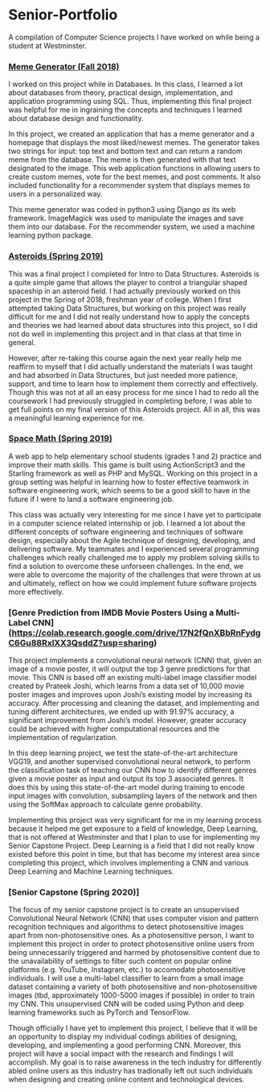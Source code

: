 # Senior-Portfolio
A compilation of Computer Science projects I have worked on while being a student at Westminster.

### [Meme Generator (Fall 2018)](https://github.com/tiff9099/DBProject)
I worked on this project while in Databases. In this class, I learned a lot about databases from theory, practical design, implementation, and application programming using SQL. Thus, implementing this final project was helpful for me in ingraining the concepts and techniques I learned about database design and functionality. 

In this project, we created an application that has a meme generator and a homepage that displays the most liked/newest memes. The generator takes two strings for input: top text and bottom text and can return a random meme from the database. The meme is then generated with that text designated to   the image.  This web application functions in allowing users to create custom memes, vote for the best memes, and post comments. It also included functionality for a recommender system that displays memes to users in a personalized way.

This meme generator was coded in python3 using Django as its web framework. ImageMagick was used to manipulate the images and save them into our database. For the recommender system, we used a machine learning python package. 


### [Asteroids (Spring 2019)](https://github.com/tiff9099/Intro-to-Data-Structures/tree/master/Asteroids)
This was a final project I completed for Intro to Data Structures. Asteroids is a quite simple game that allows the player to control a
triangular shaped spaceship in an asteroid field. I had actually previously worked on this project in the Spring of 2018, freshman year of college. When I first attempted taking Data Structures, but working on this project was really difficult for me and I did not really understand how to apply the concepts and theories we had learned about data structures into this project, so I did not do well in implementing this project and in that class at that time in general. 

However, after re-taking this course again the next year really help me reaffirm to myself that I did actually understand the materials I was taught and had absorbed in Data Structures, but just needed more patience, support, and time to learn how to implement them correctly and effectively. Though this was not at all an easy process for me since I had to redo all the coursework I had previously struggled in completing before, I was able to get full points on my final version of this Asteroids project. All in all, this was a meaningful learning experience for me. 

### [Space Math (Spring 2019)](https://github.com/tiff9099/1st-2nd-Grade-Math-Game)
A web app to help elementary school students (grades 1 and 2) practice and improve their math skills. This game is built using ActionScript3 and the Starling framework as well as PHP and MySQL. Working on this project in a group setting was helpful in learning how to foster effective teamwork in software engineering work, which seems to be a good skill to have in the future if I were to land a software engineering job. 

This class was actually very interesting for me since I have yet to participate in a computer science related internship or job. I learned a lot about the different concepts of software engineering and techniques of software design, especially about the Agile technique of designing, developing, and delivering software. My teammates and I experienced several programming challenges which really challenged me to apply my problem solving skills to find a solution to overcome these unforseen challenges. In the end, we were able to overcome the majority of the challenges that were thrown at us and ultimately, reflect on how we could implement future software projects more effectively. 

### [Genre Prediction from IMDB Movie Posters Using a Multi-Label CNN] (https://colab.research.google.com/drive/17N2fQnXBbRnFydgC6Gu88RxlXX3QsddZ?usp=sharing)
This project implements a convolutional neural network (CNN) that, given an image of a movie poster, it will output the top 3 genre predictions for that movie. This CNN is based off an existing multi-label image classifier model created by Prateek Joshi, which learns from a data set of 10,000 movie poster images and improves upon Joshi’s existing model by increasing its accuracy. After processing and cleaning the dataset, and implementing and tuning different architectures, we ended up with 91.97% accuracy, a significant improvement from Joshi’s model. However, greater accuracy could be achieved with higher computational resources and the implementation of regularization. 

In this deep learning project, we test the state-of-the-art architecture VGG19, and another supervised convolutional neural network, to perform the classification task of teaching our CNN how to identify different genres given a movie poster as input and output its top 3 associated genres. It does this by using this state-of-the-art model during training to encode input images with convolution, subsampling layers of the network and then using the SoftMax approach to calculate genre probability.  

Implementing this project was very significant for me in my learning process because it helped me get exposure to a field of knowledge, Deep Learning, that is not offered at Westminster and that I plan to use for implementing my Senior Capstone Project. Deep Learning is a field that I did not really know existed before this point in time, but that has become my interest area since completing this project, which involves implementing a CNN and various Deep Learning and Machine Learning techniques. 

### [Senior Capstone (Spring 2020)] 
The focus of my senior capstone project is to create an unsupervised Convolutional Neural Network (CNN) that uses computer vision and pattern recognition techniques and algorithms to detect photosensitive images apart from non-photosensitive ones. As a photosensitive person, I want to implement this project in order to protect photosensitive online users from being unnecessarily triggered and harmed by photosensitive content due to the unavailability of settings to filter such content on popular online platforms (e.g. YouTube, Instagram, etc.) to accomodate photosensitive individuals. I will use a multi-label classifier to learn from a small image dataset containing a variety of both photosensitive and non-photosensitive images (tbd, approximately 1000-5000 images if possible) in order to train my CNN. This unsupervised CNN will be coded using Python and deep learning frameworks such as PyTorch and TensorFlow. 

Though officially I have yet to implement this project, I believe that it will be an opportunity to display my individual codings abilities of designing, developing, and implementing a good performing CNN. Moreover, this project will have a social impact with the research and findings I will accomplish. My goal is to raise awareness in the tech industry for differently abled online users as this industry has tradionally left out such individuals when designing and creating online content and technological devices. 





